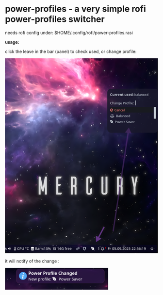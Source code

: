 # power-profiles - a very simple rofi power-profiles switcher

needs rofi config under: 
$HOME/.config/rofi/power-profiles.rasi

**usage:**

click the leave in the bar (panel) to check used, or change profile:
 
![ppd leave waybar](https://raw.githubusercontent.com/killajoe/sway_tools/refs/heads/main/power_profiles_switcher/ppd.png)

it will notify of the change :

![ppd notification](https://raw.githubusercontent.com/killajoe/sway_tools/refs/heads/main/power_profiles_switcher/ppd-notify.png)
